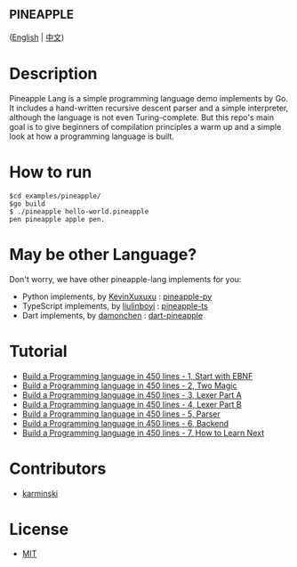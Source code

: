PINEAPPLE
---------

([English](./README.md) | [中文](./README-zh-CN.md))


# Description

Pineapple Lang is a simple programming language demo implements by Go. It includes a hand-written recursive descent parser and a simple interpreter, although the language is not even Turing-complete. But this repo's main goal is to give beginners of compilation principles a warm up and a simple look at how a programming language is built.


# How to run

```terminal
$cd examples/pineapple/
$go build
$ ./pineapple hello-world.pineapple
pen pineapple apple pen.

```

# May be other Language?

Don't worry, we have other pineapple-lang implements for you:  

- Python implements, by [KevinXuxuxu](https://github.com/KevinXuxuxu) : [pineapple-py](https://github.com/KevinXuxuxu/pineapple-py)
- TypeScript implements, by [liulinboyi](https://github.com/liulinboyi) : [pineapple-ts](https://github.com/liulinboyi/pineapple-ts)
- Dart implements, by [damonchen](https://github.com/damonchen) : [dart-pineapple](https://github.com/damonchen/dart-pineapple)

# Tutorial

- [Build a Programming language in 450 lines - 1, Start with EBNF](https://zhuanlan.zhihu.com/p/341405385)
- [Build a Programming language in 450 lines - 2, Two Magic](https://zhuanlan.zhihu.com/p/341532964)
- [Build a Programming language in 450 lines - 3, Lexer Part A](https://zhuanlan.zhihu.com/p/341840788)
- [Build a Programming language in 450 lines - 4, Lexer Part B](https://zhuanlan.zhihu.com/p/342036670)
- [Build a Programming language in 450 lines - 5, Parser](https://zhuanlan.zhihu.com/p/342333858)
- [Build a Programming language in 450 lines - 6, Backend](https://zhuanlan.zhihu.com/p/342457860)
- [Build a Programming language in 450 lines - 7, How to Learn Next](https://zhuanlan.zhihu.com/p/342982862)


# Contributors

- [karminski](https://github.com/karminski)

# License

- [MIT](./LICENSE)
